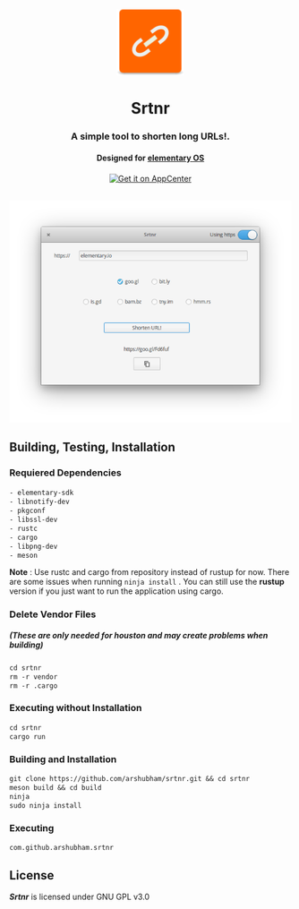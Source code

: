 <div align="center">
  <img class="center" width="120" height="118" src="https://raw.githubusercontent.com/arshubham/srtnr/master/data/images/com.github.arshubham.srtnr.png" alt="Application Icon">
  <h1 align="center">Srtnr</h1>
  <h3 align="center">A simple tool to shorten long URLs!.</h3>
  <h4 align="center">Designed for <a href="https://elementary.io">elementary OS</h4>
  <a href="https://appcenter.elementary.io/com.github.arshubham.srtnr" target="_blank">
    <img align="center" src="https://appcenter.elementary.io/badge.svg" alt="Get it on AppCenter">
    </a>
</div>

<br/>


<p align="center">
    <img src="https://raw.githubusercontent.com/arshubham/srtnr/master/data/images/Screenshot.png" alt="Screenshot"> <br>
</p>


## Building, Testing, Installation


### Requiered Dependencies

```
- elementary-sdk
- libnotify-dev
- pkgconf
- libssl-dev
- rustc
- cargo
- libpng-dev
- meson
```

**Note** : Use rustc and cargo from repository instead of rustup for now. There are some issues when running ```ninja install``` . You can still use the **rustup** version if you just want to run the application using cargo.

### Delete Vendor Files 
##### (These are only needed for houston and may create problems when building) 
```
cd srtnr
rm -r vendor
rm -r .cargo
```

### Executing without Installation

```
cd srtnr
cargo run
```

### Building and Installation

```
git clone https://github.com/arshubham/srtnr.git && cd srtnr
meson build && cd build
ninja
sudo ninja install

```

### Executing
```
com.github.arshubham.srtnr
```

## License

**_Srtnr_** is licensed under GNU GPL v3.0
